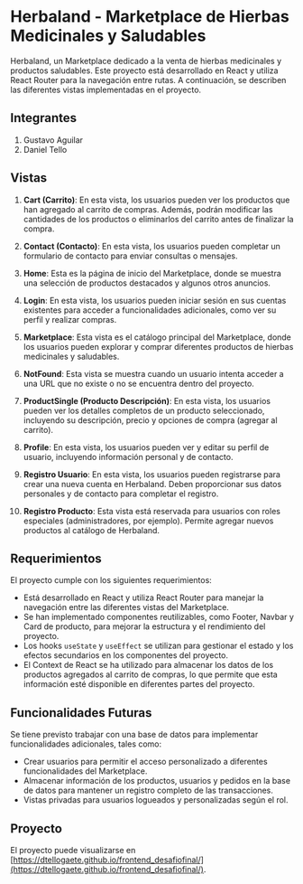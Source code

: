 # Herbaland - Marketplace de Hierbas Medicinales y Saludables

Herbaland, un Marketplace dedicado a la venta de hierbas medicinales y productos saludables. Este proyecto está desarrollado en React y utiliza React Router para la navegación entre rutas. A continuación, se describen las diferentes vistas implementadas en el proyecto.

## Integrantes

1. Gustavo Aguilar
2. Daniel Tello

## Vistas

1. **Cart (Carrito)**: En esta vista, los usuarios pueden ver los productos que han agregado al carrito de compras. Además, podrán modificar las cantidades de los productos o eliminarlos del carrito antes de finalizar la compra.

2. **Contact (Contacto)**: En esta vista, los usuarios pueden completar un formulario de contacto para enviar consultas o mensajes.

3. **Home**: Esta es la página de inicio del Marketplace, donde se muestra una selección de productos destacados y algunos otros anuncios.

4. **Login**: En esta vista, los usuarios pueden iniciar sesión en sus cuentas existentes para acceder a funcionalidades adicionales, como ver su perfil y realizar compras.

5. **Marketplace**: Esta vista es el catálogo principal del Marketplace, donde los usuarios pueden explorar y comprar diferentes productos de hierbas medicinales y saludables.

6. **NotFound**: Esta vista se muestra cuando un usuario intenta acceder a una URL que no existe o no se encuentra dentro del proyecto.

7. **ProductSingle (Producto Descripción)**: En esta vista, los usuarios pueden ver los detalles completos de un producto seleccionado, incluyendo su descripción, precio y opciones de compra (agregar al carrito).

8. **Profile**: En esta vista, los usuarios pueden ver y editar su perfil de usuario, incluyendo información personal y de contacto.

9. **Registro Usuario**: En esta vista, los usuarios pueden registrarse para crear una nueva cuenta en Herbaland. Deben proporcionar sus datos personales y de contacto para completar el registro.

10. **Registro Producto**: Esta vista está reservada para usuarios con roles especiales (administradores, por ejemplo). Permite agregar nuevos productos al catálogo de Herbaland.

## Requerimientos

El proyecto cumple con los siguientes requerimientos:

- Está desarrollado en React y utiliza React Router para manejar la navegación entre las diferentes vistas del Marketplace.
- Se han implementado componentes reutilizables, como Footer, Navbar y Card de producto, para mejorar la estructura y el rendimiento del proyecto.
- Los hooks `useState` y `useEffect` se utilizan para gestionar el estado y los efectos secundarios en los componentes del proyecto.
- El Context de React se ha utilizado para almacenar los datos de los productos agregados al carrito de compras, lo que permite que esta información esté disponible en diferentes partes del proyecto.

## Funcionalidades Futuras

Se tiene previsto trabajar con una base de datos para implementar funcionalidades adicionales, tales como:

- Crear usuarios para permitir el acceso personalizado a diferentes funcionalidades del Marketplace.
- Almacenar información de los productos, usuarios y pedidos en la base de datos para mantener un registro completo de las transacciones.
- Vistas privadas para usuarios logueados y personalizadas según el rol.

## Proyecto

El proyecto puede visualizarse en [https://dtellogaete.github.io/frontend_desafiofinal/](https://dtellogaete.github.io/frontend_desafiofinal/).
